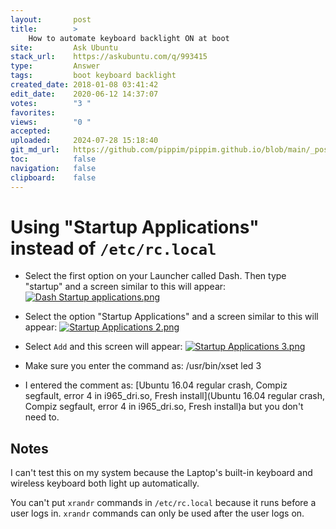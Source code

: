 ```yaml
---
layout:       post
title:        >
    How to automate keyboard backlight ON at boot
site:         Ask Ubuntu
stack_url:    https://askubuntu.com/q/993415
type:         Answer
tags:         boot keyboard backlight
created_date: 2018-01-08 03:41:42
edit_date:    2020-06-12 14:37:07
votes:        "3 "
favorites:    
views:        "0 "
accepted:     
uploaded:     2024-07-28 15:18:40
git_md_url:   https://github.com/pippim/pippim.github.io/blob/main/_posts/2018/2018-01-08-How-to-automate-keyboard-backlight-ON-at-boot.md
toc:          false
navigation:   false
clipboard:    false
---
```


# Using "Startup Applications" instead of `/etc/rc.local`

- Select the first option on your Launcher called Dash. Then type "startup" and a screen similar to this will appear:
[![Dash Startup applications.png][1]][1]

- Select the option "Startup Applications" and a screen similar to this will appear:
[![Startup Applications 2.png][2]][2]

- Select `Add` and this screen will appear:
[![Startup Applications 3.png][3]][3]

- Make sure you enter the command as: /usr/bin/xset led 3
- I entered the comment as: [Ubuntu 16.04 regular crash, Compiz segfault, error 4 in i965_dri.so, Fresh install](Ubuntu 16.04 regular crash, Compiz segfault, error 4 in i965_dri.so, Fresh install)a but you don't need to.

## Notes

I can't test this on my system because the Laptop's built-in keyboard and wireless keyboard both light up automatically.

You can't put `xrandr` commands in `/etc/rc.local` because it runs before a user logs in. `xrandr` commands can only be used after the user logs on.

  [1]: https://i.sstatic.net/HynOK.png
  [2]: https://i.sstatic.net/XKOCo.png
  [3]: https://i.sstatic.net/Q0olP.png
